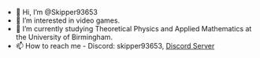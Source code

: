 - 👋 Hi, I’m @Skipper93653
- 👀 I’m interested in video games.
- 🌱 I’m currently studying Theoretical Physics and Applied Mathematics at the University of Birmingham.
- 📫 How to reach me - Discord: skipper93653, [Discord Server](https://discord.gg/NCKtWuJUcC)

<!---
Skipper93653/Skipper93653 is a ✨ special ✨ repository because its `README.md` (this file) appears on your GitHub profile.
You can click the Preview link to take a look at your changes.
--->

